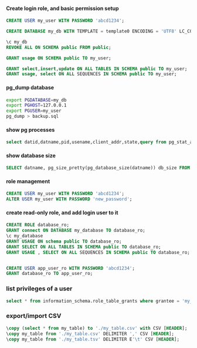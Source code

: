
#### Create login role, and basic permission setup
```sql
CREATE USER my_user WITH PASSWORD 'abcd1234';

CREATE DATABASE my_db WITH TEMPLATE = template0 ENCODING = 'UTF8' LC_COLLATE = 'en_US.UTF-8' LC_CTYPE = 'en_US.UTF-8';

\c my_db
REVOKE ALL ON SCHEMA public FROM public;

GRANT usage ON SCHEMA public TO my_user;

GRANT select,insert,update ON ALL TABLES IN SCHEMA public TO my_user;
GRANT usage, select ON ALL SEQUENCES IN SCHEMA public TO my_user;

```

#### pg_dump database
```bash
export PGDATABASE=my_db
export PGHOST=127.0.0.1
export PGUSER=my_user
pg_dump > backup.sql
```

#### show pg processes
```sql
select datid,datname,pid,usename,client_addr,state,query from pg_stat_activity;
```

#### show database size
```sql
SELECT datname, pg_size_pretty(pg_database_size(datname)) db_size FROM pg_database where datname <> 'rdsadmin';
```

#### role management
```sql
CREATE USER my_user WITH PASSWORD 'abcd1234';
ALTER USER my_user WITH PASSWORD 'new_password';
```
#### create read-only role, and add login user to it
```sql
CREATE ROLE database_ro;
GRANT connect ON DATABASE my_database TO database_ro;
\c my_database 
GRANT USAGE ON schema public TO database_ro;
GRANT SELECT ON ALL TABLES IN SCHEMA public TO database_ro;
GRANT USAGE , SELECT ON ALL SEQUENCES IN SCHEMA public TO database_ro;


CREATE USER app_user_ro WITH PASSWORD 'abcd1234';
GRANT database_ro TO app_user_ro;
```

### list privileges of a user
```sql
select * from information_schema.role_table_grants where grantee = 'my_user' ;
```

### export/import CSV
```sql
\copy (select * from my_table) to './my_table.csv' with CSV [HEADER];
\copy my_table from './my_table.csv' DELIMITER ',' CSV [HEADER];
\copy my_table from './my_table.tsv' DELIMITER E'\t' CSV [HEADER];
```
